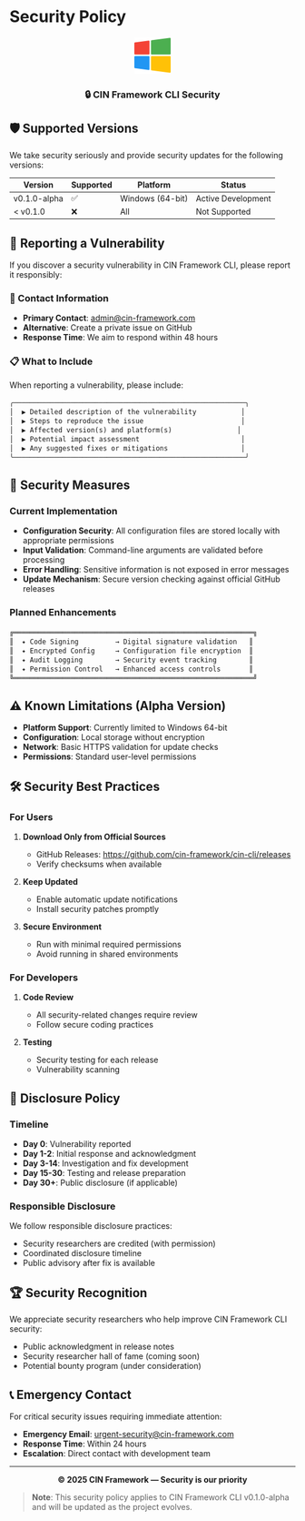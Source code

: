 # Security Policy

<div align="center">
  <img src="assets/png/windows.png" alt="Windows" width="64">
  <h3>🔒 CIN Framework CLI Security</h3>
</div>

## 🛡️ Supported Versions

We take security seriously and provide security updates for the following versions:

| Version | Supported | Platform | Status |
| ------- | --------- | -------- | ------ |
| v0.1.0-alpha | ✅ | Windows (64-bit) | Active Development |
| < v0.1.0 | ❌ | All | Not Supported |

## 🚨 Reporting a Vulnerability

If you discover a security vulnerability in CIN Framework CLI, please report it responsibly:

### 📧 Contact Information

- **Primary Contact**: [admin@cin-framework.com](mailto:admin@cin-framework.com)
- **Alternative**: Create a private issue on GitHub
- **Response Time**: We aim to respond within 48 hours

### 📋 What to Include

When reporting a vulnerability, please include:

```
╭─────────────────────────────────────────────────────────╮
│  ▶ Detailed description of the vulnerability           │
│  ▶ Steps to reproduce the issue                        │
│  ▶ Affected version(s) and platform(s)                │
│  ▶ Potential impact assessment                         │
│  ▶ Any suggested fixes or mitigations                  │
╰─────────────────────────────────────────────────────────╯
```

## 🔐 Security Measures

### Current Implementation

- **Configuration Security**: All configuration files are stored locally with appropriate permissions
- **Input Validation**: Command-line arguments are validated before processing
- **Error Handling**: Sensitive information is not exposed in error messages
- **Update Mechanism**: Secure version checking against official GitHub releases

### Planned Enhancements

```
╔═══════════════════════════════════════════════════════════╗
║  ✦ Code Signing         → Digital signature validation   ║
║  ✦ Encrypted Config     → Configuration file encryption  ║
║  ✦ Audit Logging        → Security event tracking        ║
║  ✦ Permission Control   → Enhanced access controls       ║
╚═══════════════════════════════════════════════════════════╝
```

## ⚠️ Known Limitations (Alpha Version)

- **Platform Support**: Currently limited to Windows 64-bit
- **Configuration**: Local storage without encryption
- **Network**: Basic HTTPS validation for update checks
- **Permissions**: Standard user-level permissions

## 🛠️ Security Best Practices

### For Users

1. **Download Only from Official Sources**
   - GitHub Releases: https://github.com/cin-framework/cin-cli/releases
   - Verify checksums when available

2. **Keep Updated**
   - Enable automatic update notifications
   - Install security patches promptly

3. **Secure Environment**
   - Run with minimal required permissions
   - Avoid running in shared environments

### For Developers

1. **Code Review**
   - All security-related changes require review
   - Follow secure coding practices

2. **Testing**
   - Security testing for each release
   - Vulnerability scanning

## 📜 Disclosure Policy

### Timeline

- **Day 0**: Vulnerability reported
- **Day 1-2**: Initial response and acknowledgment
- **Day 3-14**: Investigation and fix development
- **Day 15-30**: Testing and release preparation
- **Day 30+**: Public disclosure (if applicable)

### Responsible Disclosure

We follow responsible disclosure practices:

- Security researchers are credited (with permission)
- Coordinated disclosure timeline
- Public advisory after fix is available

## 🏆 Security Recognition

We appreciate security researchers who help improve CIN Framework CLI security:

- Public acknowledgment in release notes
- Security researcher hall of fame (coming soon)
- Potential bounty program (under consideration)

## 📞 Emergency Contact

For critical security issues requiring immediate attention:

- **Emergency Email**: [urgent-security@cin-framework.com](mailto:urgent-security@cin-framework.com)
- **Response Time**: Within 24 hours
- **Escalation**: Direct contact with development team

---

<div align="center">
  <strong>© 2025 CIN Framework — Security is our priority</strong>
</div>

> **Note**: This security policy applies to CIN Framework CLI v0.1.0-alpha and will be updated as the project evolves.
